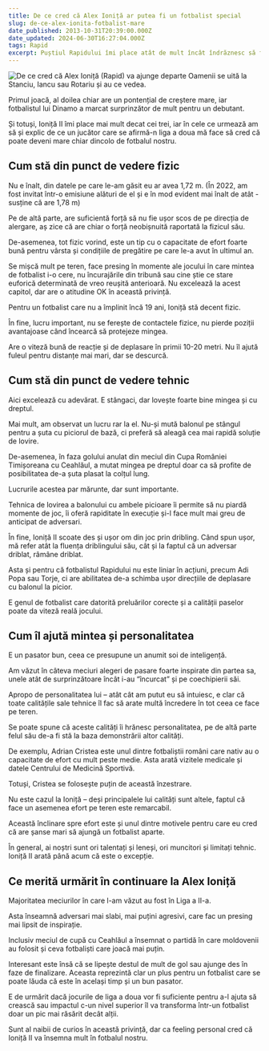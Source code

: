 ```yaml
---
title: De ce cred că Alex Ioniță ar putea fi un fotbalist special
slug: de-ce-alex-ionita-fotbalist-mare
date_published: 2013-10-31T20:39:00.000Z
date_updated: 2024-06-30T16:27:04.000Z
tags: Rapid
excerpt: Puștiul Rapidului îmi place atât de mult încât îndrăznesc să fac predicția că va ajunge un mare fotbalist
---
```


![De ce cred că Alex Ioniță (Rapid) va ajunge departe](__GHOST_URL__/content/images/2023/10/https-3A-2F-2Fbucketeer-e05bbc84-baa3-437e-9518-adb32be77984.s3.amazonaws.com-2Fpublic-2Fimages-2Fe41217cd-81d8-4ef9-9450-caece8f73ec7_600x360.jpeg)
Oamenii se uită la Stanciu, Iancu sau Rotariu și au ce vedea.

Primul joacă, al doilea chiar are un pontențial de creștere mare, iar fotbalistul lui Dinamo a marcat surprinzător de mult pentru un debutant.

Și totuși, Ioniță II îmi place mai mult decat cei trei, iar în cele ce urmează am să și explic de ce un jucător care se afirmă-n liga a doua mă face să cred că poate deveni mare chiar dincolo de fotbalul nostru.

## Cum stă din punct de vedere fizic

Nu e înalt, din datele pe care le-am găsit eu ar avea 1,72 m. (În 2022, am fost invitat într-o emisiune alături de el și e în mod evident mai înalt de atât - susține că are 1,78 m)

Pe de altă parte, are suficientă forță să nu fie ușor scos de pe direcția de alergare, aș zice că are chiar o forță neobișnuită raportată la fizicul său.

De-asemenea, tot fizic vorind, este un tip cu o capacitate de efort foarte bună pentru vârsta și condițiile de pregătire pe care le-a avut în ultimul an.

Se mișcă mult pe teren, face presing în momente ale jocului în care mintea de fotbalist i-o cere, nu încurajările din tribună sau cine știe ce stare euforică determinată de vreo reușită anterioară. Nu excelează la acest capitol, dar are o atitudine OK în această privință.

Pentru un fotbalist care nu a împlinit încă 19 ani, Ioniță stă decent fizic.

În fine, lucru important, nu se ferește de contactele fizice, nu pierde poziții avantajoase când încearcă să protejeze mingea.

Are o viteză bună de reacție și de deplasare în primii 10-20  metri. Nu îl ajută fuleul pentru distanțe mai mari, dar se descurcă.

## Cum stă din punct de vedere tehnic

Aici excelează cu adevărat. E stângaci, dar lovește foarte bine mingea și cu dreptul.

Mai mult, am observat un lucru rar la el. Nu-și mută balonul pe stângul pentru a șuta cu piciorul de bază, ci preferă să aleagă cea mai rapidă soluție de lovire.

De-asemenea, în faza golului anulat din meciul din Cupa României Timișoreana cu Ceahlăul, a mutat mingea pe dreptul doar ca să profite de posibilitatea de-a șuta plasat la colțul lung.

Lucrurile acestea par mărunte, dar sunt importante.

Tehnica de lovirea a balonului cu ambele picioare îi permite să nu piardă momente de joc, îi oferă rapiditate în execuție și-l face mult mai greu de anticipat de adversari.

În fine, Ioniță II scoate des și ușor om din joc prin dribling. Când spun ușor, mă refer atât la fluența driblingului său, cât și la faptul că un adversar driblat,  râmâne driblat.

Asta și pentru că fotbalistul Rapidului nu este liniar în acțiuni, precum Adi Popa sau Torje, ci are abilitatea de-a schimba ușor direcțiile de deplasare cu balonul la picior.

E genul de fotbalist care datorită preluărilor corecte și a calității paselor poate da viteză reală jocului.

## Cum îl ajută mintea și personalitatea

E un pasator bun, ceea ce presupune un anumit soi de inteligență.

Am văzut în câteva meciuri alegeri de pasare foarte inspirate din partea sa, unele atât de surprinzătoare încât i-au “încurcat” și pe coechipierii săi.

Apropo de personalitatea lui – atât cât am putut eu să intuiesc, e clar că toate calitățile sale tehnice îl fac să arate multă încredere în tot ceea ce face pe teren.

Se poate spune că aceste calități îi hrănesc personalitatea, pe de altă parte felul său de-a fi stă la baza demonstrării altor calități.

De exemplu, Adrian Cristea este unul dintre fotbaliștii români care nativ au o capacitate de efort cu mult peste medie. Asta arată vizitele medicale și datele Centrului de Medicină Sportivă.

Totuși, Cristea se folosește puțin de această înzestrare.

Nu este cazul la Ioniță – deși principalele lui calități sunt altele, faptul că face un asemenea efort pe teren este remarcabil.

Această înclinare spre efort este și unul dintre motivele pentru care eu cred că are șanse mari să ajungă un fotbalist aparte.

În general, ai noștri sunt ori talentați și leneși, ori muncitori și limitați tehnic. Ioniță II arată până acum că este o excepție.

## Ce merită urmărit în continuare la Alex Ioniță

Majoritatea meciurilor în care l-am văzut au fost în Liga a II-a.

Asta înseamnă adversari mai slabi, mai puțini agresivi, care fac un presing mai lipsit de inspirație.

Inclusiv meciul de cupă cu Ceahlăul a însemnat o partidă în care moldovenii au folosit și ceva fotbaliști care joacă mai puțin.

Interesant este însă că se lipește destul de mult de gol sau ajunge des în faze de finalizare. Aceasta reprezintă clar un plus pentru un fotbalist care se poate lăuda că este în același timp și un bun pasator.

E de urmărit dacă jocurile de liga a doua vor fi suficiente pentru a-l ajuta să crească sau impactul c-un nivel superior îl va transforma într-un fotbalist doar un pic mai răsărit decât alții.

Sunt al naibii de curios în această privință, dar ca feeling personal cred că Ioniță II va însemna mult în fotbalul nostru.
